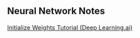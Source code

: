 ## Neural Network Notes

[Initialize Weights Tutorial (Deep Learning.ai)](https://www.deeplearning.ai/ai-notes/initialization/)